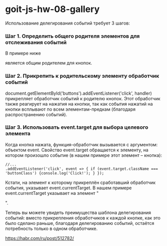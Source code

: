 # goit-js-hw-08-gallery


Использование делегирования событий требует 3 шагов:

### Шаг 1. Определить общего родителя элементов для отслеживания событий

В примере ниже <code><div id="buttons"></code> является общим родителем для кнопок.

### Шаг 2. Прикрепить к родительскому элементу обработчик событий
  
document.getElementById('buttons').addEventListener('click', handler) прикрепляет обработчик событий
к родителю кнопок. Этот обработчик также реагирует на нажатия на кнопки, так как события нажатий на
кнопки всплывают по всем элементам-предкам (благодаря распространению событий).

### Шаг 3. Использовать event.target для выбора целевого элемента
  
Когда кнопка нажата, функция-обработчик вызывается с аргументом: объектом event. Свойство event.target обращается к
элементу, на котором произошло событие (в нашем примере этот элемент – кнопка):

    //...
    .addEventListener('click', event => { if (event.target.className === 'buttonClass') {console.log('Click!'); } });

Кстати, на элемент к которому прикреплён сработавший обработчик события, указывает event.currentTarget. В нашем примере event.currentTarget указывает на элемент "<div id="buttons">".

Теперь вы можете увидеть преимущества шаблона делегирования событий: вместо прикрепления
обработчиков к каждой кнопке, как это было сделано раньше, благодаря делегированию событий, остаётся
потребность только в одном обработчике.

https://habr.com/ru/post/512782/
